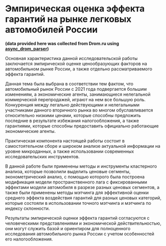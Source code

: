 # Эмпирическая оценка эффекта гарантий на рынке легковых автомобилей России
**(data provided here was collected from Drom.ru using [async_drom_parser](https://github.com/VladislavBalabaev/async_drom_parser))**  

Основная характеристика данной исследовательской работы заключается эмпирической оценке ценообразующих факторов на автомобильном рынке России, а также отдельно рассматриваемого эффекта гарантий.  

Данная тема была выбрана в соответствии тем фактом, что автомобильный рынок России с 2021 года подвергается большим изменениям, а экономические агенты, занимающиеся нелегальной коммерческой перепродажей, играют на нем все большую роль. Конкуренция между легально действующими и нелегальными участниками данного вторичного рынка во многом обуславливается относительно низкими ценами, которые способны предложить последние в результате избежания налогообложения, а также гарантиями, которые способны предоставить официально работающие экономические агенты. 

Практическая компонента настоящей работы состоит в самостоятельном сборе и широком анализе актуальной информации на уровне микроданных, а также использовании современных исследовательских инструментов.  

В данной работе были применены методы и инструменты кластерного анализа, которые позволили выделить ценовые сегменты, эконометрический анализ, с помощью которого была построена модификация модели пространственного лага с фиксированными эффектами модели автомобиля в разрезе разных ценовых сегментов, а также были применены методы мэтчинга для эффективной оценки среднего эффекта воздействия гарантий для разных ценовых категорий, которые состояли в использовании точного мэтчинга и мэтчинга по индексу склонности.  

Результаты эмпирической оценки эффекта гарантий согласуются с человеческими представлениями и экономической действительностью, они могут служить базой и ориентиром для полноценного исследования автомобильного рынка России с учетом особенностей его налогообложения.
